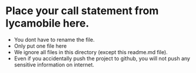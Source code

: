 # Place your call statement from lycamobile here. 
* You dont have to rename the file. 
* Only put one file here
* We ignore all files in this directory (except this readme.md file).
* Even if you accidentally push the project to github, you will not push any sensitive information on internet.